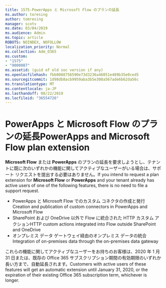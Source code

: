 ```yaml
---
title: 1575-PowerApps と Microsoft Flow のプランの延長
ms.author: toresing
author: tomresing
manager: scotv
ms.date: 03/04/2019
ms.audience: Admin
ms.topic: article
ROBOTS: NOINDEX, NOFOLLOW
localization_priority: Normal
ms.collection: Adm_O365
ms.custom:
- "1575"
- "9000087"
ms.assetid: (guid of old soc version if any)
ms.openlocfilehash: fbb0088756590e73d3236a46051e489b35e0ced5
ms.sourcegitcommit: 1d98db8acb9959aba3b5e308a567ade6b62da56c
ms.translationtype: MT
ms.contentlocale: ja-JP
ms.lasthandoff: 08/22/2019
ms.locfileid: "36554726"
---
```

# <a name="powerapps-and-microsoft-flow-plan-extension"></a><span data-ttu-id="f737b-102">PowerApps と Microsoft Flow のプランの延長</span><span class="sxs-lookup"><span data-stu-id="f737b-102">PowerApps and Microsoft Flow plan extension</span></span>

<span data-ttu-id="f737b-103">**Microsoft Flow** または **PowerApps** のプランの延長を要求しようとし、テナントに既に次のいずれかの機能に関してアクティブなユーザーがいる場合は、サポート リクエストを提出する必要はありません。</span><span class="sxs-lookup"><span data-stu-id="f737b-103">If you intend to request a plan extension for **Microsoft Flow** or **PowerApps** and your tenant already has active users of one of the following features, there is no need to file a support request.</span></span>

- <span data-ttu-id="f737b-104">PowerApps と Microsoft Flow でのカスタム コネクタの作成と発行</span><span class="sxs-lookup"><span data-stu-id="f737b-104">Creation and publication of custom connectors in PowerApps and Microsoft Flow</span></span>
- <span data-ttu-id="f737b-105">SharePoint および OneDrive 以外で Flow に統合された HTTP カスタム アクション</span><span class="sxs-lookup"><span data-stu-id="f737b-105">HTTP custom actions integrated into Flow outside SharePoint and OneDrive</span></span>
- <span data-ttu-id="f737b-106">オンプレミス データ ゲートウェイ経由のオンプレミス データの統合</span><span class="sxs-lookup"><span data-stu-id="f737b-106">Integration of on-premises data through the on-premises  data gateway</span></span>

<span data-ttu-id="f737b-107">これらの機能に関してアクティブなユーザーをお持ちのお客様は、2020 年 1 月 31 日または、既存の Office 365 サブスクリプション期間の有効期限のいずれか長い方まで、自動延長されます。</span><span class="sxs-lookup"><span data-stu-id="f737b-107">Customers with active users of these features will get an automatic extension until January 31, 2020, or the expiration of their existing Office 365 subscription term, whichever is longer.</span></span>